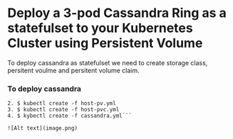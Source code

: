 # Deploy a 3-pod Cassandra Ring as a statefulset to your Kubernetes Cluster using Persistent Volume

To deploy cassandra as statefulset we need to create storage class, persitent voulme and persitent volume claim.

### To deploy cassandra
```1. $ kubectl create -f storage.yml
2. $ kubectl create -f host-pv.yml
3. $ kubectl create -f host-pvc.yml
4. $ kybectl create -f cassandra.yml```

![Alt text](image.png)
